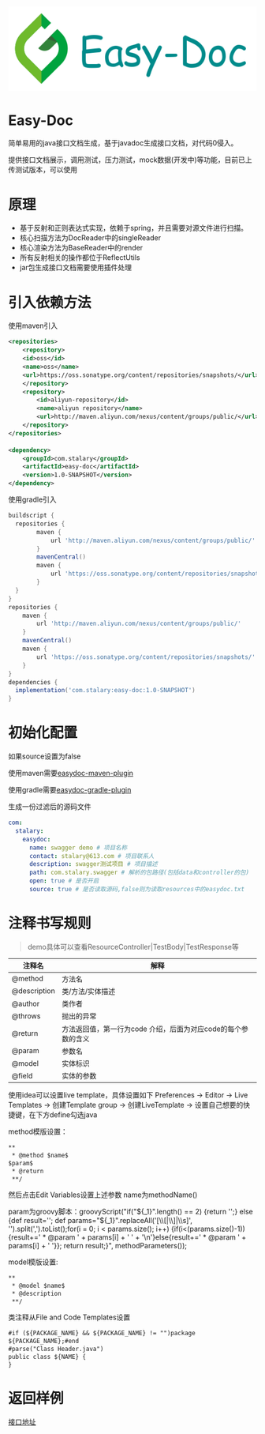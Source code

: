 ![logo](logo.png)
# Easy-Doc
简单易用的java接口文档生成，基于javadoc生成接口文档，对代码0侵入。

提供接口文档展示，调用测试，压力测试，mock数据(开发中)等功能，目前已上传测试版本，可以使用

# 原理
- 基于反射和正则表达式实现，依赖于spring，并且需要对源文件进行扫描。
- 核心扫描方法为DocReader中的singleReader
- 核心渲染方法为BaseReader中的render
- 所有反射相关的操作都位于ReflectUtils
- jar包生成接口文档需要使用插件处理 

# 引入依赖方法
使用maven引入
```xml
<repositories>
    <repository>
	<id>oss</id>
	<name>oss</name>
	<url>https://oss.sonatype.org/content/repositories/snapshots/</url>
    </repository>
    <repository>
        <id>aliyun-repository</id>
        <name>aliyun repository</name>
        <url>http://maven.aliyun.com/nexus/content/groups/public/</url>
    </repository>
</repositories>

<dependency>
    <groupId>com.stalary</groupId>
    <artifactId>easy-doc</artifactId>
    <version>1.0-SNAPSHOT</version>
</dependency>
```
使用gradle引入
```gradle
buildscript {
  repositories {
        maven {
            url 'http://maven.aliyun.com/nexus/content/groups/public/'
        }
        mavenCentral()
        maven {
            url 'https://oss.sonatype.org/content/repositories/snapshots/'
        }
  }
}
repositories {
    maven {
        url 'http://maven.aliyun.com/nexus/content/groups/public/'
    }
    mavenCentral()
    maven {
        url 'https://oss.sonatype.org/content/repositories/snapshots/'
    }
}
dependencies {
  implementation('com.stalary:easy-doc:1.0-SNAPSHOT')	
}
```

# 初始化配置
如果source设置为false

使用maven需要[easydoc-maven-plugin](https://github.com/Easy-doc/easydoc-maven-plugin)

使用gradle需要[easydoc-gradle-plugin](https://github.com/Easy-doc/easydoc-gradle-plugin)

生成一份过滤后的源码文件


```yml
com:
  stalary:
    easydoc:
      name: swagger demo # 项目名称
      contact: stalary@613.com # 项目联系人
      description: swagger测试项目 # 项目描述
      path: com.stalary.swagger # 解析的包路径(包括data和controller的包)
      open: true # 是否开启
      source: true # 是否读取源码,false则为读取resources中的easydoc.txt
```

# 注释书写规则

> demo具体可以查看ResourceController|TestBody|TestResponse等

注释名 | 解释
--- | ---
@method | 方法名   
@description | 类/方法/实体描述
@author | 类作者
@throws | 抛出的异常
@return | 方法返回值，第一行为code 介绍，后面为对应code的每个参数的含义
@param | 参数名
@model | 实体标识
@field | 实体的参数

使用idea可以设置live template，具体设置如下
Preferences -> Editor -> Live Templates -> 创建Template group -> 创建LiveTemplate -> 设置自己想要的快捷键，在下方define勾选java

method模版设置：
```
**
 * @method $name$
$param$
 * @return
 **/
```
然后点击Edit Variables设置上述参数
name为methodName()

param为groovy脚本：groovyScript("if(\"${_1}\".length() == 2) {return '';} else {def result=''; def params=\"${_1}\".replaceAll('[\\\\[|\\\\]|\\\\s]', '').split(',').toList();for(i = 0; i < params.size(); i++) {if(i<(params.size()-1)){result+=' * @param ' + params[i] + ' ' + '\\n'}else{result+=' * @param ' + params[i] + ' '}}; return result;}", methodParameters());

model模版设置:
```
**
 * @model $name$
 * @description
 **/
```

类注释从File and Code Templates设置
```
#if (${PACKAGE_NAME} && ${PACKAGE_NAME} != "")package ${PACKAGE_NAME};#end
#parse("Class Header.java")
public class ${NAME} {
}
```
# 返回样例
[接口地址](http://easydoc.stalary.com/easy-doc/resource)
